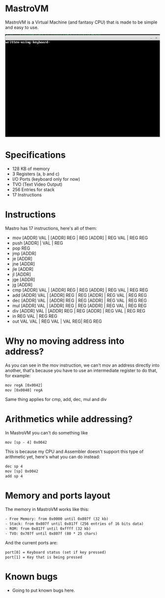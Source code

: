 # MastroVM
MastroVM is a Virtual Machine (and fantasy CPU) that is made to be simple and easy to use.

![Image](https://github.com/asterd-og/MastroVM/blob/master/image.png?raw=true)


# Specifications
- 128 KB of memory
- 3 Registers (a, b and c)
- I/O Ports (keyboard only for now)
- TVO (Text Video Output)
- 256 Entries for stack
- 17 Instructions

# Instructions
Mastro has 17 instructions, here's all of them:
- mov  [ADDR] VAL | [ADDR] REG | REG [ADDR] | REG VAL | REG REG
- push [ADDR] | VAL | REG
- pop  REG
- jmp  [ADDR]
- je   [ADDR]
- jne  [ADDR]
- jle  [ADDR]
- jl   [ADDR]
- jge  [ADDR]
- jg   [ADDR]
- cmp  [ADDR] VAL | [ADDR] REG | REG [ADDR] | REG VAL | REG REG
- add  [ADDR] VAL | [ADDR] REG | REG [ADDR] | REG VAL | REG REG
- dec  [ADDR] VAL | [ADDR] REG | REG [ADDR] | REG VAL | REG REG
- mul  [ADDR] VAL | [ADDR] REG | REG [ADDR] | REG VAL | REG REG
- div  [ADDR] VAL | [ADDR] REG | REG [ADDR] | REG VAL | REG REG
- in   REG VAL | REG REG
- out  VAL VAL | REG VAL | VAL REG| REG REG

# Why no moving address into address?
As you can see in the mov instruction, we can't mov an address directly into another, that's because you have to use an intermediate register to do that, for example:
```x86asm
mov regA [0x0042]
mov [0x0040] regA
```
Same thing applies for cmp, add, dec, mul and div

# Arithmetics while addressing?
In MastroVM you can't do something like
```x86asm
mov [sp - 4] 0x0042
```
This is because my CPU and Assembler doesn't support this type of arithmetic yet, here's what you can do instead:
```x86asm
dec sp 4
mov [sp] 0x0042
add sp 4
```

# Memory and ports layout
The memory in MastroVM works like this:
```
- Free Memory: from 0x0000 until 0x807f (32 kb)
- Stack: from 0x807f until 0x817f (256 entries of 16 bits data)
- ROM: from 0x817f until 0xffff (32 kb)
- TVO: 0x707f until 0x807f (80 * 25 chars)
```
And the current ports are:
```
port[0] = Keyboard status (set if key pressed)
port[1] = Key that is being pressed
```

# Known bugs
- Going to put known bugs here.